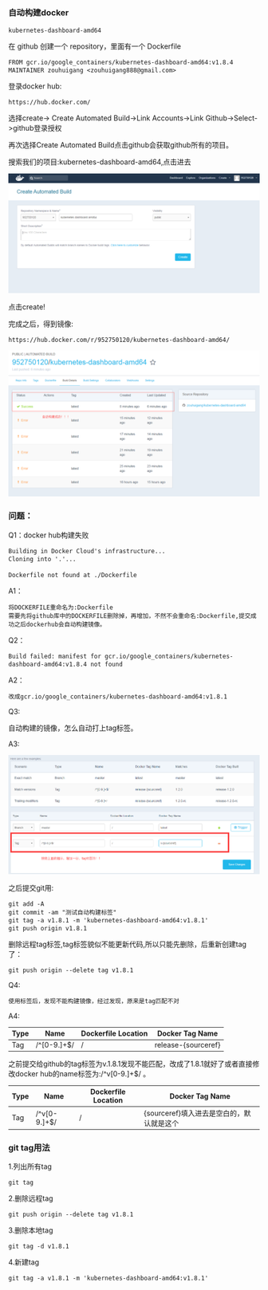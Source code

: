 ### 自动构建docker


	kubernetes-dashboard-amd64



在 github 创建一个 repository，里面有一个 Dockerfile

	FROM gcr.io/google_containers/kubernetes-dashboard-amd64:v1.8.4
	MAINTAINER zouhuigang <zouhuigang888@gmail.com>


登录docker hub:

	https://hub.docker.com/

选择create-> Create Automated Build->Link Accounts->Link Github->Select->github登录授权

再次选择Create Automated Build点击github会获取github所有的项目。


搜索我们的项目:kubernetes-dashboard-amd64,点击进去


![image](./images/20180103195308.png)


点击create!


完成之后，得到镜像:


	https://hub.docker.com/r/952750120/kubernetes-dashboard-amd64/


![image](./images/20180104113229.png)





### 问题：

Q1：docker hub构建失败

	Building in Docker Cloud's infrastructure...
	Cloning into '.'...

	Dockerfile not found at ./Dockerfile


A1：

	将DOCKERFILE重命名为:Dockerfile
	需要先将github库中的DOCKERFILE删除掉，再增加，不然不会重命名:Dockerfile,提交成功之后dockerhub会自动构建镜像。


Q2：

	Build failed: manifest for gcr.io/google_containers/kubernetes-dashboard-amd64:v1.8.4 not found


A2：

	改成gcr.io/google_containers/kubernetes-dashboard-amd64:v1.8.1



Q3:

自动构建的镜像，怎么自动打上tag标签。

A3:

![image](./images/20180104112815.png)

之后提交git用:

	git add -A
	git commit -am "测试自动构建标签"
	git tag -a v1.8.1 -m 'kubernetes-dashboard-amd64:v1.8.1'
	git push origin v1.8.1

删除远程tag标签,tag标签貌似不能更新代码,所以只能先删除，后重新创建tag了：

	git push origin --delete tag v1.8.1


Q4:

	使用标签后，发现不能构建镜像，经过发现，原来是tag匹配不对


A4:


Type | Name | Dockerfile Location | Docker Tag Name
-----|------|---------------------|----------------
Tag | /^[0-9.]+$/ | / |release-{sourceref}

之前提交给github的tag标签为v.1.8.1发现不能匹配，改成了1.8.1就好了或者直接修改docker hub的name标签为:/^v[0-9.]+$/ 。



Type | Name | Dockerfile Location | Docker Tag Name
-----|------|---------------------|----------------
Tag | /^v[0-9.]+$/ | / |{sourceref}填入进去是空白的，默认就是这个
	     





### git tag用法


1.列出所有tag

	git tag 


2.删除远程tag

	
	git push origin --delete tag v1.8.1

3.删除本地tag

	git tag -d v1.8.1

4.新建tag

	
	git tag -a v1.8.1 -m 'kubernetes-dashboard-amd64:v1.8.1'

